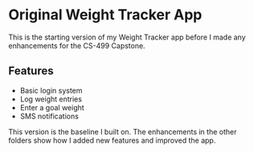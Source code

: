 # Original Weight Tracker App

This is the starting version of my Weight Tracker app before I made any enhancements for the CS-499 Capstone.

## Features
- Basic login system
- Log weight entries  
- Enter a goal weight
- SMS notifications  

This version is the baseline I built on. The enhancements in the other folders show how I added new features and improved the app.

